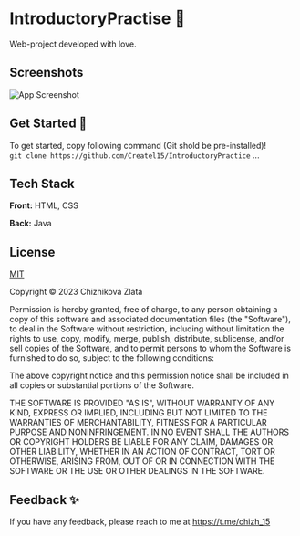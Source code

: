
# IntroductoryPractise 📝  
Web-project developed with love.  

## Screenshots  
![App Screenshot](https://sun9-69.userapi.com/impg/-IK3G8vVTa_oyVWLS_F8H30YHIIIR6y7F35Uvg/hkydgWJYjNk.jpg?size=1280x589&quality=96&sign=cb772eebd9a860b9c262ba3c176f5d39&type=album)  

## Get Started 🚀  
To get started, copy following command (Git shold be pre-installed)!  
```git clone https://github.com/Createl15/IntroductoryPractice```
...

## Tech Stack  
**Front:** HTML, CSS 

**Back:** Java 


 
## License  
[MIT](https://choosealicense.com/licenses/mit/)  

Copyright © 2023 Chizhikova Zlata

Permission is hereby granted, free of charge, to any person obtaining a copy
of this software and associated documentation files (the "Software"), to deal
in the Software without restriction, including without limitation the rights
to use, copy, modify, merge, publish, distribute, sublicense, and/or sell
copies of the Software, and to permit persons to whom the Software is
furnished to do so, subject to the following conditions:

The above copyright notice and this permission notice shall be included in all
copies or substantial portions of the Software.

THE SOFTWARE IS PROVIDED "AS IS", WITHOUT WARRANTY OF ANY KIND, EXPRESS OR
IMPLIED, INCLUDING BUT NOT LIMITED TO THE WARRANTIES OF MERCHANTABILITY,
FITNESS FOR A PARTICULAR PURPOSE AND NONINFRINGEMENT. IN NO EVENT SHALL THE
AUTHORS OR COPYRIGHT HOLDERS BE LIABLE FOR ANY CLAIM, DAMAGES OR OTHER
LIABILITY, WHETHER IN AN ACTION OF CONTRACT, TORT OR OTHERWISE, ARISING FROM,
OUT OF OR IN CONNECTION WITH THE SOFTWARE OR THE USE OR OTHER DEALINGS IN THE
SOFTWARE.

## Feedback ✨ 
If you have any feedback, please reach to me at https://t.me/chizh_15 
